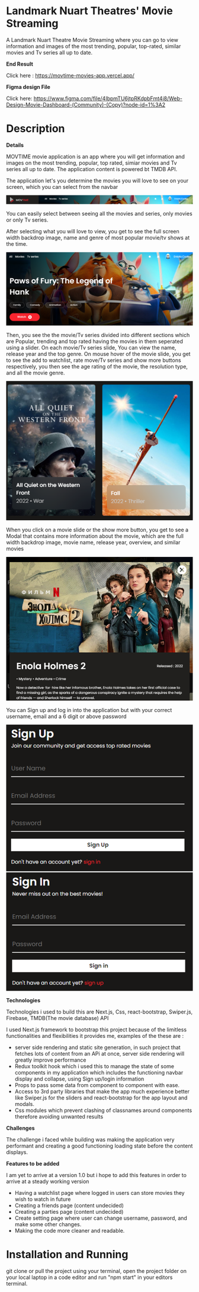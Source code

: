 # Landmark Nuart Theatres' Movie Streaming

A Landmark Nuart Theatre Movie Streaming where you can go to view information and images of the most trending, popular, top-rated, similar movies and Tv series all up to date.

**End Result**

Click here : https://movtime-movies-app.vercel.app/

**Figma design File**

Click here: https://www.figma.com/file/4IbpmTU6jtpRKdpbFmt4i8/Web-Design-Movie-Dashboard-(Community)-(Copy)?node-id=1%3A2

# Description

**Details**

MOVTIME movie application is an app where you will get information and images on the most trending, popular, top rated, simiar movies and Tv series all up to date. The application content is powered bt TMDB API.

The application let's you determine the movies you will love to see on your screen, which you can select from the navbar

![navbar](https://github.com/Eniola-Codes/MovTime-Movie-App/blob/main/public/Assets/Images/nav.png?raw=true)

You can easily select between seeing all the movies and series, only movies or only Tv series. 

After selecting what you will love to view, you get to see the full screen width backdrop image, name and genre of most popular movie/tv shows at the time.

![backdrop image](https://github.com/Eniola-Codes/MovTime-Movie-App/blob/main/public/Assets/Images/backdrop.png?raw=true)

Then, you see the the movie/Tv series divided into different sections which are Popular, trending and top rated having the movies in them seperated using a slider. On each movie/Tv series slide, You can view the name, release year and the top genre. On mouse hover of the movie slide, you get to see the add to watchlist, rate move/Tv series and show more buttons respectively, you then see the age rating of the movie, the resolution type, and all the movie genre. 

![slider image](https://github.com/Eniola-Codes/MovTime-Movie-App/blob/main/public/Assets/Images/slider.png?raw=true) 

When you click on a movie slide or the show more button, you get to see a Modal that contains more information about the movie, which are the full width backdrop image, movie name, release year, overview, and similar movies

![Modal image](https://github.com/Eniola-Codes/MovTime-Movie-App/blob/main/public/Assets/Images/modal.png?raw=true)

You can Sign up and log in into the application but with your correct username, email and a 6 digit or above password

![Sign up](https://github.com/Eniola-Codes/MovTime-Movie-App/blob/main/public/Assets/Images/signup.png?raw=true) ![Sign in](https://github.com/Eniola-Codes/MovTime-Movie-App/blob/main/public/Assets/Images/signin.png?raw=true)

**Technologies**

Technologies i used to build this are  Next.js, Css, react-bootstrap, Swiper.js, Firebase, TMDB(The movie database) API

I used Next.js framework to bootstrap this project because of the limitless functionalities and flexibilities it provides me, examples of the these are : 

- server side rendering and static site generation, in such project that fetches lots of content from an APi at once, server side rendering will greatly improve performance
- Redux toolkit hook which i used this to manage the state of some components in my application which includes the functioning navbar display and collapse, using Sign up/login information
- Props to pass some data from component to component with ease.
- Access to 3rd party libraries that make the app much experience better like Swiper.js for the sliders and react-bootstrap for the app layout and modals.
- Css modules which prevent clashing of classnames around components therefore avoiding unwanted results

**Challenges**

The challenge i faced while building was making the application very performant and creating a good functioning loading state before the content displays.

**Features to be added**

I am yet to arrive at a version 1.0 but i hope to add this features in order to arrive at a steady working version

- Having a watchlist page where logged in users can store movies they wish to watch in future
- Creating a friends page (content undecided)
- Creating a parties page (content undecided)
- Create setting page where user can change username, password, and make some other changes.
- Making the code more cleaner and readable.

# Installation and Running

git clone or pull the project using your terminal, open the project folder on your local laptop in a code editor and run "npm start" in your editors terminal.


